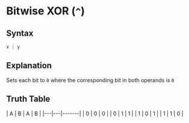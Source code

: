 # Bitwise XOR (`^`)

## Syntax
```swift
x | y
```

## Explanation
Sets each bit to `0` where the corresponding bit in both operands is `0`

## Truth Table

| A | B | A | B |
|---|---|-------|
| 0	| 0	|   0   |
| 0 | 1	|   1   |
| 1	| 0	|   1   |
| 1	| 1	|   0   |